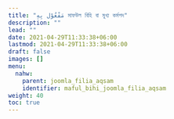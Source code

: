 ```yaml
---
title: "مَفْعُوْل بِهِ মাফউল বিহি বা মুখ্য কর্মপদ"
description: ""
lead: ""
date: 2021-04-29T11:33:38+06:00
lastmod: 2021-04-29T11:33:38+06:00
draft: false
images: []
menu: 
  nahw:
    parent: joomla_filia_aqsam
    identifier: maful_bihi_joomla_filia_aqsam
weight: 40
toc: true
---
```



